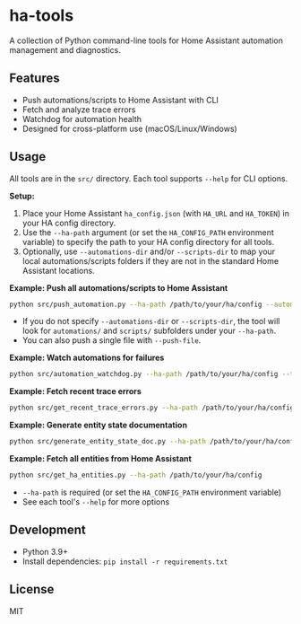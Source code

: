 # ha-tools

A collection of Python command-line tools for Home Assistant automation management and diagnostics.

## Features
- Push automations/scripts to Home Assistant with CLI
- Fetch and analyze trace errors
- Watchdog for automation health
- Designed for cross-platform use (macOS/Linux/Windows)

## Usage

All tools are in the `src/` directory. Each tool supports `--help` for CLI options.

**Setup:**
1. Place your Home Assistant `ha_config.json` (with `HA_URL` and `HA_TOKEN`) in your HA config directory.
2. Use the `--ha-path` argument (or set the `HA_CONFIG_PATH` environment variable) to specify the path to your HA config directory for all tools.
3. Optionally, use `--automations-dir` and/or `--scripts-dir` to map your local automations/scripts folders if they are not in the standard Home Assistant locations.

**Example: Push all automations/scripts to Home Assistant**

```sh
python src/push_automation.py --ha-path /path/to/your/ha/config --automations-dir /path/to/your/automations --scripts-dir /path/to/your/scripts
```

- If you do not specify `--automations-dir` or `--scripts-dir`, the tool will look for `automations/` and `scripts/` subfolders under your `--ha-path`.
- You can also push a single file with `--push-file`.

**Example: Watch automations for failures**

```sh
python src/automation_watchdog.py --ha-path /path/to/your/ha/config --timeout 3
```

**Example: Fetch recent trace errors**

```sh
python src/get_recent_trace_errors.py --ha-path /path/to/your/ha/config --minutes 10
```

**Example: Generate entity state documentation**

```sh
python src/generate_entity_state_doc.py --ha-path /path/to/your/ha/config
```

**Example: Fetch all entities from Home Assistant**

```sh
python src/get_ha_entities.py --ha-path /path/to/your/ha/config
```

- `--ha-path` is required (or set the `HA_CONFIG_PATH` environment variable)
- See each tool's `--help` for more options

## Development
- Python 3.9+
- Install dependencies: `pip install -r requirements.txt`

## License
MIT
